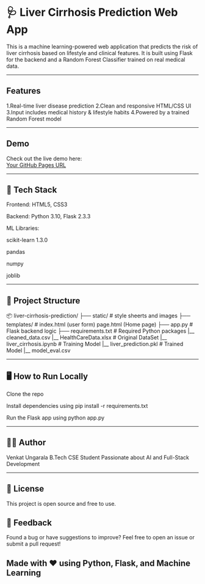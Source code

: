 # 🩺 Liver Cirrhosis Prediction Web App

This is a machine learning-powered web application that predicts the risk of liver cirrhosis based on lifestyle and clinical features. 
It is built using Flask for the backend and a Random Forest Classifier trained on real medical data.

---

## Features

1.Real-time liver disease prediction
2.Clean and responsive HTML/CSS UI
3.Input includes medical history & lifestyle habits
4.Powered by a trained Random Forest model


---

## Demo

Check out the live demo here:  
[Your GitHub Pages URL](https://livercare-1.onrender.com)

---

## 🧰 Tech Stack
Frontend: HTML5, CSS3

Backend: Python 3.10, Flask 2.3.3

ML Libraries:

scikit-learn 1.3.0

pandas

numpy

joblib

---

## 📁 Project Structure
📦 liver-cirrhosis-prediction/
├── static/                 # style sheerts and images
├── templates/              # index.html (user form) page.html (Home page)
├── app.py                  # Flask backend logic
├── requirements.txt        # Required Python packages
|__ cleaned_data.csv
|__ HealthCareData.xlsx     # Original DataSet
|__ liver_cirrhosis.ipynb   # Training Model
|__ liver_prediction.pkl    # Trained Model
|__ model_eval.csv

---


## 🖥️ How to Run Locally

Clone the repo

Install dependencies using pip install -r requirements.txt

Run the Flask app using python app.py

---


## 👨‍💻 Author
Venkat Ungarala
B.Tech CSE Student
Passionate about AI and Full-Stack Development


---
 ## 📄 License
This project is open source and free to use.

## 💬 Feedback
Found a bug or have suggestions to improve?
Feel free to open an issue or submit a pull request!

## Made with ❤️ using Python, Flask, and Machine Learning

